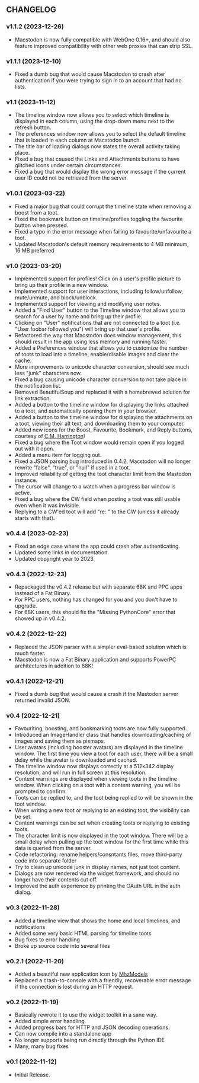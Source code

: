 ## CHANGELOG

### v1.1.2 (2023-12-26)

* Macstodon is now fully compatible with WebOne 0.16+, and should also feature improved compatibility with other web proxies that can strip SSL.

### v1.1.1 (2023-12-10)

* Fixed a dumb bug that would cause Macstodon to crash after authentication if you were trying to sign in to an account that had no lists.

### v1.1 (2023-11-12)

* The timeline window now allows you to select which timeline is displayed in each column, using the drop-down menu next to the refresh button.
* The preferences window now allows you to select the default timeline that is loaded in each column at Macstodon launch.
* The title bar of loading dialogs now states the overall activity taking place.
* Fixed a bug that caused the Links and Attachments buttons to have glitched icons under certain circumstances.
* Fixed a bug that would display the wrong error message if the current user ID could not be retrieved from the server.

### v1.0.1 (2023-03-22)

* Fixed a major bug that could corrupt the timeline state when removing a boost from a toot.
* Fixed the bookmark button on timeline/profiles toggling the favourite button when pressed.
* Fixed a typo in the error message when failing to favourite/unfavourite a toot.
* Updated Macstodon's default memory requirements to 4 MB minimum, 16 MB preferred

### v1.0 (2023-03-20)

* Implemented support for profiles! Click on a user's profile picture to bring up their profile in a new window.
* Implemented support for user interactions, including follow/unfollow, mute/unmute, and block/unblock.
* Implemented support for viewing and modifying user notes.
* Added a "Find User" button to the Timeline window that allows you to search for a user by name and bring up their profile.
* Clicking on "User" notifications that are not connected to a toot (i.e. "User foobar followed you") will bring up that user's profile.
* Refactored the way that Macstodon does window management, this should result in the app using less memory and running faster.
* Added a Preferences window that allows you to customize the number of toots to load into a timeline, enable/disable images and clear the cache.
* More improvements to unicode character conversion, should see much less "junk" characters now.
* Fixed a bug causing unicode character conversion to not take place in the notification list.
* Removed BeautifulSoup and replaced it with a homebrewed solution for link extraction.
* Added a button to the timeline window for displaying the links attached to a toot, and automatically opening them in your browser.
* Added a button to the timeline window for displaying the attachments on a toot, viewing their alt text, and downloading them to your computer.
* Added new icons for the Boost, Favourite, Bookmark, and Reply buttons, courtesy of [C.M. Harrington](https://mastodon.online/@octothorpe)!
* Fixed a bug where the Toot window would remain open if you logged out with it open.
* Added a menu item for logging out.
* Fixed a JSON parsing bug introduced in 0.4.2, Macstodon will no longer rewrite "false", "true", or "null" if used in a toot.
* Improved reliability of getting the toot character limit from the Mastodon instance.
* The cursor will change to a watch when a progress bar window is active.
* Fixed a bug where the CW field when posting a toot was still usable even when it was invisible.
* Replying to a CW'ed toot will add "re: " to the CW (unless it already starts with that).

### v0.4.4 (2023-02-23)

* Fixed an edge case where the app could crash after authenticating.
* Updated some links in documentation.
* Updated copyright year to 2023.

### v0.4.3 (2022-12-23)

* Repackaged the v0.4.2 release but with separate 68K and PPC apps instead of a Fat Binary.
* For PPC users, nothing has changed for you and you don't have to upgrade.
* For 68K users, this should fix the "Missing PythonCore" error that showed up in v0.4.2.

### v0.4.2 (2022-12-22)

* Replaced the JSON parser with a simpler eval-based solution which is much faster.
* Macstodon is now a Fat Binary application and supports PowerPC architectures in addition to 68K!

### v0.4.1 (2022-12-21)

* Fixed a dumb bug that would cause a crash if the Mastodon server returned invalid JSON.

### v0.4 (2022-12-21)

* Favouriting, boosting, and bookmarking toots are now fully supported.
* Introduced an ImageHandler class that handles downloading/caching of images and saving them as pixmaps.
* User avatars (including booster avatars) are displayed in the timeline window. The first time you view a toot for each user, there will be a small delay while the avatar is downloaded and cached.
* The timeline window now displays correctly at a 512x342 display resolution, and will run in full screen at this resolution.
* Content warnings are displayed when viewing toots in the timeline window. When clicking on a toot with a content warning, you will be prompted to confirm.
* Toots can be replied to, and the toot being replied to will be shown in the toot window.
* When writing a new toot or replying to an existing toot, the visibility can be set.
* Content warnings can be set when creating toots or replying to existing toots.
* The character limit is now displayed in the toot window. There will be a small delay when pulling up the toot window for the first time while this data is queried from the server.
* Code refactoring: rename helpers/consntants files, move third-party code into separate folder
* Try to clean up unicode junk in display names, not just toot content.
* Dialogs are now rendered via the widget framework, and should no longer have their contents cut off.
* Improved the auth experience by printing the OAuth URL in the auth dialog.

### v0.3 (2022-11-28)

* Added a timeline view that shows the home and local timelines, and notifications
* Added some very basic HTML parsing for timeline toots
* Bug fixes to error handling
* Broke up source code into several files

### v0.2.1 (2022-11-20)

* Added a beautiful new application icon by [MhzModels](https://tech.lgbt/@mhzmodels)
* Replaced a crash-to-console with a friendly, recoverable error message if the connection is lost during an HTTP request.

### v0.2 (2022-11-19)

* Basically rewrote it to use the widget toolkit in a sane way.
* Added simple error handling.
* Added progress bars for HTTP and JSON decoding operations.
* Can now compile into a standalone app
* No longer supports being run directly through the Python IDE
* Many, many bug fixes

### v0.1 (2022-11-12)

* Initial Release.
